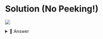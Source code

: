 # Solution (No Peeking!)
![](https://www.youtube.com/watch?v=JWYxQQtEr3s)

<details> <summary> 👀 Answer </summary>

Find the solution in [this repl](https://replit.com/@replit/Day-81-Solution).

</details>